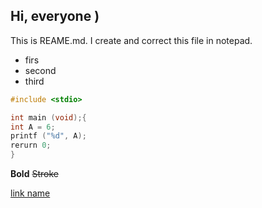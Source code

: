 ## Hi, everyone )

This is REAME.md. I create and correct this file in notepad.

* firs 
* second 
* third 

```C
#include <stdio>

int main (void);{
int A = 6;
printf ("%d", A);
rerurn 0;
}
```

**Bold**
~~Stroke~~


[link name](lilnk)


